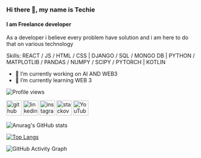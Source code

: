 
### Hi there 👋, my name is Techie
#### I am Freelance developer
As a developer i believe every problem have solution and i am here to do that on various technology 

Skills: REACT / JS / HTML / CSS | DJANGO / SQL / MONGO DB | PYTHON / MATPLOTLIB / PANDAS / NUMPY / SCIPY / PYTORCH | KOTLIN 

- 🔭 I’m currently working on AI AND WEB3  
- 🌱 I’m currently learning WEB 3 

  

![Profile views](https://gpvc.arturio.dev/techiehkr)  

[<img src='https://cdn.jsdelivr.net/npm/simple-icons@3.0.1/icons/github.svg' alt='github' height='40'>](https://github.com/techiehkr)  [<img src='https://cdn.jsdelivr.net/npm/simple-icons@3.0.1/icons/linkedin.svg' alt='linkedin' height='40'>](https://www.linkedin.com/in//sudarshan-k-588717186/)  [<img src='https://cdn.jsdelivr.net/npm/simple-icons@3.0.1/icons/instagram.svg' alt='instagram' height='40'>](https://www.instagram.com/t.e.c.h.i.e/)  [<img src='https://cdn.jsdelivr.net/npm/simple-icons@3.0.1/icons/stackoverflow.svg' alt='stackoverflow' height='40'>](https://stackoverflow.com/users/10595033)  [<img src='https://cdn.jsdelivr.net/npm/simple-icons@3.0.1/icons/youtube.svg' alt='YouTube' height='40'>](https://www.youtube.com/channel/UCwQe0I1bUj2oqDQILVJGE6g/featured)  



![Anurag's GitHub stats](https://github-readme-stats.vercel.app/api?username=techiehkr&theme=radical&show_icons=true)

[![Top Langs](https://github-readme-stats.vercel.app/api/top-langs/?username=techiehkr)](https://github.com/anuraghazra/github-readme-stats)



![GitHub Activity Graph](https://activity-graph.herokuapp.com/graph?username=techiehkr)  


